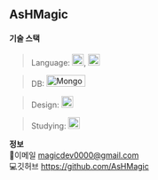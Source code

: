 ## AsHMagic
#### 기술 스택
> Language:  <a href="https://www.python.org/" title="Python" target="_blank"><img src="https://github.com/get-icon/geticon/raw/master/icons/python.svg" alt="Python" width="21px" height="21px"></a>,  <a href="https://www.python.org/" title="Python" target="_blank"><img src="https://github.com/get-icon/geticon/blob/master/icons/javascript.svg" alt="Python" width="21px" height="21px"></a>

> DB:  <a href="https://www.mongodb.com/" title="MongoDB" target="_blank"><img src="https://upload.wikimedia.org/wikipedia/commons/thumb/9/93/MongoDB_Logo.svg/120px-MongoDB_Logo.svg.png" alt="MongoDB" width="70px" height="21px"></a> 

> Design:  <a href="https://www.figma.com/" title="Figma" target="_blank"><img src="https://upload.wikimedia.org/wikipedia/commons/3/33/Figma-logo.svg" alt="Figma" width="21px" height="21px"></a>

> Studying:  <a href="https://www.java.com/" title="Java" target="_blank"><img src="https://github.com/get-icon/geticon/raw/master/icons/java.svg" alt="Java" width="21px" height="21px"></a>

**정보**
<br/>
📩이메일 magicdev0000@gmail.com
<br/>
💻깃허브 https://github.com/AsHMagic
